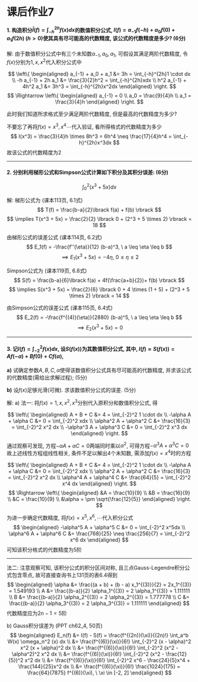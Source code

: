 # 课后作业7

#### 1. 构造积分$\bar{I}(f) = \int_{-h}^{2h}f(x)dx$的数值积分公式, $I(f) = a_{-1}f(-h) + a_0f(0) + a_1f(2h) \ (h>0)$使其具有尽可能高的代数精度, 该公式的代数精度是多少? (6分)

解: 由于数值积分公式中有三个未知数$a_{-1}, a_0, a_1$, 可假设其满足两阶代数精度, 令$f(x)$分别为$1, x, x^2$代入积分公式中

$$
\left\{
\begin{aligned}
    a_{-1} + a_0 + a_1 &= 3h = \int_{-h}^{2h}1 \cdot dx \\
    -h a_{-1} + 2h a_1 &= \frac{3}{2}h^2 = \int_{-h}^{2h}xdx \\
    h^2 a_{-1} + 4h^2 a_1 &= 3h^3 = \int_{-h}^{2h}x^2dx
\end{aligned}
\right.
$$
$$
\Rightarrow
\left\{
\begin{aligned}
    a_{-1} = 0 \\
    a_0 = \frac{9}{4}h \\
    a_1 = \frac{3}{4}h
\end{aligned}
\right.
$$

此时我们知道所求格式至少满足两阶代数精度, 但是最高的代数精度为多少?

不要忘了再将$f(x) = x^3, x^4 \cdots$代入验证, 看所得格式的代数精度为多少
$$
I(x^3) = \frac{3}{4}h \times 8h^3 = 6h^4 \neq \frac{17}{4}h^4 = \int_{-h}^{2h}x^3dx
$$
故该公式的代数精度为2

---

#### 2. 分别利用梯形公式和Simpson公式计算如下积分及其积分误差: (6分)
$$
\int_0^2 (x^3 + 5x) dx
$$

解: 梯形公式为 (课本113页, 6.1式)
$$
T(f) = \frac{b-a}{2}\lbrack f(a) + f(b) \rbrack
$$
$$
\implies T(x^3 + 5x) = \frac{2}{2} \lbrack 0 + (2^3 + 5 \times 2) \rbrack = 18
$$

由梯形公式的误差公式 (课本114页, 6.2式)
$$
E_1(f) = -\frac{f''(\eta)}{12} (b-a)^3, \ a \leq \eta \leq b
$$
$$
\implies E_1(x^3 + 5x) = -4\eta, \ 0 \leq \eta \leq 2
$$

Simpson公式为 (课本119页, 6.8式)
$$
S(f) = \frac{b-a}{6}\lbrack f(a) + 4f(\frac{a+b}{2})+ f(b) \rbrack
$$
$$
\implies S(x^3 + 5x) = \frac{2}{6} \lbrack 0 + 4 \times (1 + 5) + (2^3 + 5 \times 2) \rbrack = 14
$$

由Simpson公式的误差公式 (课本115页, 6.4式)
$$
E_2(f) = -\frac{f^{(4)}(\eta)}{2880} (b-a)^5, \ a \leq \eta \leq b
$$
$$
\implies E_2(x^3 + 5x) = 0
$$


---

#### 3. 记$I(f) = \int_{-2}^2 f(x)dx$, 设$S(f(x))$为其数值积分公式, 其中, $I(f) \approx S(f(x)) = Af(-\alpha) + Bf(0) + Cf(\alpha)$,

**a)** 试确定参数$A, B, C, \alpha$使得该数值积分公式具有尽可能高的代数精度, 并求该公式的代数精度(需给出求解过程); (5分)

**b)** 设$f(x)$足够光滑(可微). 求该数值积分公式的误差. (5分)

解: a) 法一: 将$f(x) = 1, x, x^2, x^3$分别代入原积分和数值积分公式, 得

$$
\left\{
\begin{aligned}
    A + B + C &= 4 = \int_{-2}^2 1 \cdot dx \\
    -\alpha A + \alpha C &= 0 = \int_{-2}^2 xdx \\
    \alpha^2 A + \alpha^2 C &= \frac{16}{3} = \int_{-2}^2 x^2 dx \\
    -\alpha^3 A + \alpha^3 C &= 0 = \int_{-2}^2 x^3 dx
\end{aligned}
\right.
$$

通过观察可发现, 方程$-\alpha A + \alpha C = 0$两端同时乘以$\alpha^2$,
可得方程$-\alpha^3 A + \alpha^3 C = 0$故上述线性方程组线性相关, 条件不足以解出4个未知数,
需添加$f(x) = x^4$时的方程

$$
\left\{
\begin{aligned}
    A + B + C &= 4 = \int_{-2}^2 1 \cdot dx \\
    -\alpha A + \alpha C &= 0 = \int_{-2}^2 xdx \\
    \alpha^2 A + \alpha^2 C &= \frac{16}{3} = \int_{-2}^2 x^2 dx \\
    \alpha^4 A + \alpha^4 C &= \frac{64}{5} = \int_{-2}^2 x^4 dx
\end{aligned}
\right.
$$
$$
\Rightarrow
\left\{
\begin{aligned}
    &A = \frac{10}{9} \\
    &B = \frac{16}{9} \\
    &C = \frac{10}{9} \\
    &\alpha = \pm \sqrt{\frac{12}{5}}
\end{aligned}
\right.
$$

为进一步确定代数精度, 将$f(x) = x^5, x^6, \cdots$代入积分公式
$$
\begin{aligned}
    -\alpha^5 A + \alpha^5 C &= 0 = \int_{-2}^2 x^5dx \\
    \alpha^6 A + \alpha^6 C &= \frac{768}{25} \neq \frac{256}{7} = \int_{-2}^2 x^6 dx
\end{aligned}
$$
可知该积分格式的代数精度为5阶

---

法二: 注意观察可知, 该积分公式的积分区间对称, 且三点Gauss-Legendre积分公式包含零点,
故可直接查询书上131页的表6.4得到
$$
\begin{aligned}
    \alpha &= \frac{(a + b) + (b - a) x_1^{(3)}}{2} = 2x_1^{(3)} = 1.549193 \\
    A &= \frac{(b-a)}{2} \alpha_1^{(3)} = 2 \alpha_1^{(3)} = 1.111111 \\
    B &= \frac{(b-a)}{2} \alpha_2^{(3)} = 2 \alpha_2^{(3)} = 1.777778 \\
    C &= \frac{(b-a)}{2} \alpha_3^{(3)} = 2 \alpha_3^{(3)} = 1.111111
\end{aligned}
$$
代数精度应为$2n - 1 = 5$阶

b) Gauss积分误差为 (PPT ch62_4, 50页)
$$
\begin{aligned}
    E_n(f) &= I(f) - S(f) = \frac{f^{(2n)}(\xi)}{(2n)!} \int_a^b W(x) \omega_n^2 (x) dx \\
           &= \frac{f^{(6)}(\xi)}{6!} \int_{-2}^2 (x - \alpha)^2 x^2 (x + \alpha)^2 dx \\
           &= \frac{f^{(6)}(\xi)}{6!} \int_{-2}^2 (x^2 - \alpha^2)^2 x^2 dx \\
           &= \frac{f^{(6)}(\xi)}{6!} \int_{-2}^2 (x^2 - \frac{12}{5})^2 x^2 dx \\
           &= \frac{f^{(6)}(\xi)}{6!} \int_{-2}^2 x^6 - \frac{24}{5}x^4 + \frac{144}{25}x^2 dx \\
           &= \frac{f^{(6)}(\xi)}{6!} \frac{1024}{175} = \frac{64}{7875} f^{(6)}(\xi), \  \xi \in [-2, 2]
\end{aligned}
$$
